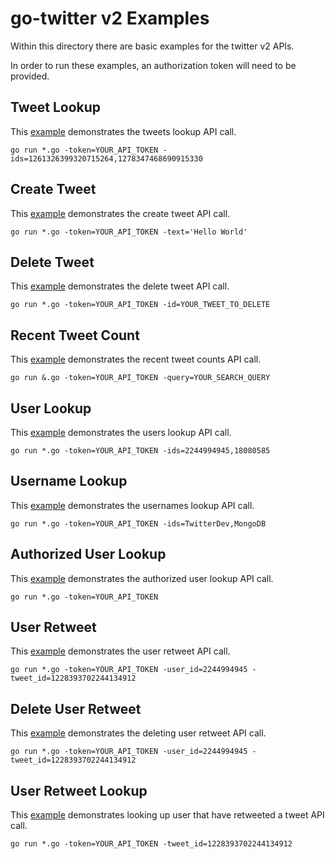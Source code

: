 # go-twitter v2 Examples
Within this directory there are basic examples for the twitter v2 APIs.

In order to run these examples, an authorization token will need to be provided.

## Tweet Lookup
This [example](./tweet-lookup) demonstrates the tweets lookup API call. 

```
go run *.go -token=YOUR_API_TOKEN -ids=1261326399320715264,1278347468690915330
```

## Create Tweet
This [example](./tweet-create) demonstrates the create tweet API call. 

```
go run *.go -token=YOUR_API_TOKEN -text='Hello World'
```

## Delete Tweet
This [example](./tweet-delete) demonstrates the delete tweet API call. 

```
go run *.go -token=YOUR_API_TOKEN -id=YOUR_TWEET_TO_DELETE
```

## Recent Tweet Count
This [example](./tweet-recent-counts) demonstrates the recent tweet counts API call.
```
go run &.go -token=YOUR_API_TOKEN -query=YOUR_SEARCH_QUERY
```

## User Lookup
This [example](./user-lookup) demonstrates the users lookup API call.

```
go run *.go -token=YOUR_API_TOKEN -ids=2244994945,18080585
```

## Username Lookup
This [example](./username-lookup) demonstrates the usernames lookup API call.

```
go run *.go -token=YOUR_API_TOKEN -ids=TwitterDev,MongoDB
```

## Authorized User Lookup
This [example](./auth-user-lookup) demonstrates the authorized user lookup API call.

```
go run *.go -token=YOUR_API_TOKEN
```

## User Retweet
This [example](./user-retweet) demonstrates the user retweet API call.

```
go run *.go -token=YOUR_API_TOKEN -user_id=2244994945 -tweet_id=1228393702244134912
```

## Delete User Retweet
This [example](./user-delete-retweet) demonstrates the deleting user retweet API call.

```
go run *.go -token=YOUR_API_TOKEN -user_id=2244994945 -tweet_id=1228393702244134912
```

## User Retweet Lookup
This [example](./user-retweet-lookup) demonstrates looking up user that have retweeted a tweet API call.

```
go run *.go -token=YOUR_API_TOKEN -tweet_id=1228393702244134912
```

